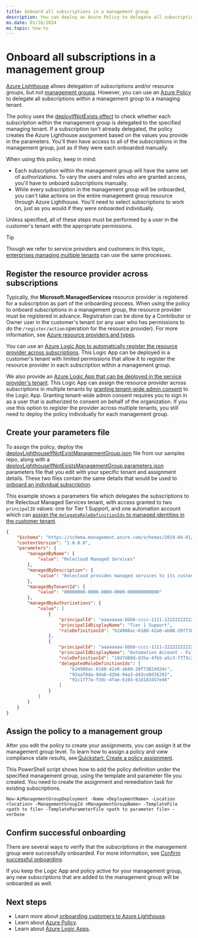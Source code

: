 ```yaml
---
title: Onboard all subscriptions in a management group
description: You can deploy an Azure Policy to delegate all subscriptions within a management group to an Azure Lighthouse managing tenant.
ms.date: 01/16/2024
ms.topic: how-to
---
```


# Onboard all subscriptions in a management group

[Azure Lighthouse](../overview.md) allows delegation of subscriptions and/or resource groups, but not [management groups](/azure/governance/management-groups/overview). However, you can use an [Azure Policy](https://github.com/Azure/Azure-Lighthouse-samples/tree/master/templates/policy-delegate-management-groups) to delegate all subscriptions within a management group to a managing tenant.

The policy uses the [deployIfNotExists effect](/azure/governance/policy/concepts/effect-deploy-if-not-exists) to check whether each subscription within the management group is delegated to the specified managing tenant. If a subscription isn't already delegated, the policy creates the Azure Lighthouse assignment based on the values you provide in the parameters. You'll then have access to all of the subscriptions in the management group, just as if they were each onboarded manually.

When using this policy, keep in mind:

- Each subscription within the management group will have the same set of authorizations. To vary the users and roles who are granted access, you'll have to onboard subscriptions manually.
- While every subscription in the management group will be onboarded, you can't take actions on the entire management group resource through Azure Lighthouse. You'll need to select subscriptions to work on, just as you would if they were onboarded individually.

Unless specified, all of these steps must be performed by a user in the customer's tenant with the appropriate permissions.

> [!TIP]
> Though we refer to service providers and customers in this topic, [enterprises managing multiple tenants](../concepts/enterprise.md) can use the same processes.

## Register the resource provider across subscriptions

Typically, the **Microsoft.ManagedServices** resource provider is registered for a subscription as part of the onboarding process. When using the policy to onboard subscriptions in a management group, the resource provider must be registered in advance. Registration can be done by a Contributor or Owner user in the customer's tenant (or any user who has permissions to do the `/register/action` operation for the resource provider). For more information, see [Azure resource providers and types](/azure/azure-resource-manager/management/resource-providers-and-types).

You can use an [Azure Logic App to automatically register the resource provider across subscriptions](https://github.com/Azure/Azure-Lighthouse-samples/tree/master/templates/register-managed-services-rp-customer). This Logic App can be deployed in a customer's tenant with limited permissions that allow it to register the resource provider in each subscription within a management group.

We also provide an [Azure Logic App that can be deployed in the service provider's tenant](https://github.com/Azure/Azure-Lighthouse-samples/tree/master/templates/register-managed-services-rp-partner). This Logic App can assign the resource provider across subscriptions in multiple tenants by [granting tenant-wide admin consent](/azure/active-directory/manage-apps/grant-admin-consent) to the Logic App. Granting tenant-wide admin consent requires you to sign in as a user that is authorized to consent on behalf of the organization. If you use this option to register the provider across multiple tenants, you still need to deploy the policy individually for each management group.

## Create your parameters file

To assign the policy, deploy the [deployLighthouseIfNotExistManagementGroup.json](https://github.com/Azure/Azure-Lighthouse-samples/blob/master/templates/policy-delegate-management-groups/deployLighthouseIfNotExistManagementGroup.json) file from our samples repo, along with a [deployLighthouseIfNotExistsManagementGroup.parameters.json](https://github.com/Azure/Azure-Lighthouse-samples/blob/master/templates/policy-delegate-management-groups/deployLighthouseIfNotExistsManagementGroup.parameters.json) parameters file that you edit with your specific tenant and assignment details. These two files contain the same details that would be used to [onboard an individual subscription](onboard-customer.md).

This example shows a parameters file which delegates the subscriptions to the Relecloud Managed Services tenant, with access granted to two `principalID` values: one for Tier 1 Support, and one automation account which can [assign the `delegateRoleDefinitionIds` to managed identities in the customer tenant](deploy-policy-remediation.md#create-a-user-who-can-assign-roles-to-a-managed-identity-in-the-customer-tenant).

```json
{ 
    "$schema": "https://schema.management.azure.com/schemas/2019-04-01/deploymentParameters.json#", 
    "contentVersion": "1.0.0.0", 
    "parameters": { 
        "managedByName": { 
            "value": "Relecloud Managed Services" 
        }, 
        "managedByDescription": { 
            "value": "Relecloud provides managed services to its customers" 
        }, 
        "managedByTenantId": { 
            "value": "00000000-0000-0000-0000-000000000000" 
        }, 
        "managedByAuthorizations": { 
            "value": [ 
                { 
                    "principalId": "aaaaaaaa-bbbb-cccc-1111-222222222222", 
                    "principalIdDisplayName": "Tier 1 Support", 
                    "roleDefinitionId": "b24988ac-6180-42a0-ab88-20f7382dd24c" 
                }, 
                { 
                    "principalId": "aaaaaaaa-bbbb-cccc-1111-222222222222", 
                    "principalIdDisplayName": "Automation Account - Full access", 
                    "roleDefinitionId": "18d7d88d-d35e-4fb5-a5c3-7773c20a72d9", 
                    "delegatedRoleDefinitionIds": [ 
                        "b24988ac-6180-42a0-ab88-20f7382dd24c", 
                        "92aaf0da-9dab-42b6-94a3-d43ce8d16293", 
                        "91c1777a-f3dc-4fae-b103-61d183457e46" 
                    ] 
                }                 
            ] 
        } 
    } 
} 
```

## Assign the policy to a management group  

After you edit the policy to create your assignments, you can assign it at the management group level. To learn how to assign a policy and view compliance state results, see [Quickstart: Create a policy assignment](/azure/governance/policy/assign-policy-portal).

This PowerShell script shows how to add the policy definition under the specified management group, using the template and parameter file you created. You need to create the assignment and remediation task for existing subscriptions.

```azurepowershell-interactive
New-AzManagementGroupDeployment -Name <DeploymentName> -Location <location> -ManagementGroupId <ManagementGroupName> -TemplateFile <path to file> -TemplateParameterFile <path to parameter file> -verbose
```

## Confirm successful onboarding

There are several ways to verify that the subscriptions in the management group were successfully onboarded. For more information, see [Confirm successful onboarding](onboard-customer.md#confirm-successful-onboarding).

If you keep the Logic App and policy active for your management group, any new subscriptions that are added to the management group will be onboarded as well.

## Next steps

- Learn more about [onboarding customers to Azure Lighthouse](onboard-customer.md).
- Learn about [Azure Policy](/azure/governance/policy/).
- Learn about [Azure Logic Apps](/azure/logic-apps/logic-apps-overview).
